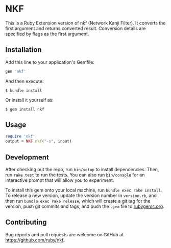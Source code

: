 # NKF

This is a Ruby Extension version of nkf (Network Kanji Filter).
It converts the first argument and returns converted result. Conversion
details are specified by flags as the first argument.

## Installation

Add this line to your application's Gemfile:

```ruby
gem 'nkf'
```

And then execute:

    $ bundle install

Or install it yourself as:

    $ gem install nkf

## Usage

```ruby
require 'nkf'
output = NKF.nkf("-s", input)
```

## Development

After checking out the repo, run `bin/setup` to install dependencies. Then, run `rake test` to run the tests. You can also run `bin/console` for an interactive prompt that will allow you to experiment.

To install this gem onto your local machine, run `bundle exec rake install`. To release a new version, update the version number in `version.rb`, and then run `bundle exec rake release`, which will create a git tag for the version, push git commits and tags, and push the `.gem` file to [rubygems.org](https://rubygems.org).

## Contributing

Bug reports and pull requests are welcome on GitHub at https://github.com/ruby/nkf.
